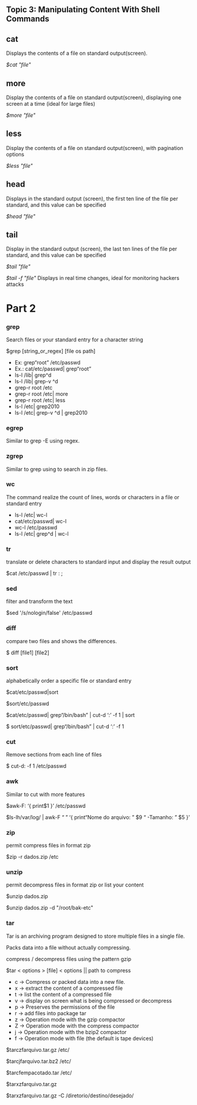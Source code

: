 ## Topic 3: Manipulating Content With Shell Commands

## cat
Displays the contents of a file on standard output(screen).

*$cat "file"*

## more 

Display the contents of a file on standard output(screen), displaying one screen at a time (ideal for large files)

*$more "file"*


## less

Display the contents of a file on standard output(screen), with pagination options

*$less "file"*

## head
Displays in the standard output (screen), the first ten line of the file per standard, and this value can be specified

*$head "file"*

## tail
Display in the standard output (screen), the last ten lines of the file per standard, and this value can be specified

*$tail "file"*

*$tail -f "file"* Displays in real time changes, ideal for monitoring hackers attacks 

# Part 2

### grep 

Search files or your standard entry for a character string

$grep <options> [string_or_regex] [file os path]

 * Ex: grep“root”  /etc/passwd
 * Ex.: cat/etc/passwd|  grep“root”
 * ls-l  /lib|  grep^d
 * ls-l  /lib|  grep-v  ^d
 * grep-r  root  /etc
 * grep-r  root  /etc|  more
 * grep-r  root  /etc|  less
 * ls-l  /etc|  grep2010
 * ls-l  /etc|  grep-v  ^d  |  grep2010

### egrep

Similar to grep -E using regex. 

### zgrep

Similar to grep using to search in zip files.

### wc
	
The command realize the count of lines, words or characters in a file or standard entry

* ls-l  /etc|  wc-l
* cat/etc/passwd|  wc-l
* wc-l  /etc/passwd
* ls-l  /etc|  grep^d  |  wc-l

### tr

translate or delete characters to standard input and display the result output 

$cat /etc/passwd | tr : ; 


### sed

filter and transform the text

$sed '/s/nologin/false' /etc/passwd

### diff

compare two files and shows the differences.

$ diff [file1] [file2]

### sort

alphabetically order a specific file or standard entry

$cat/etc/passwd|sort

$sort/etc/passwd

$cat/etc/passwd|  grep“/bin/bash”  |  cut-d  ‘:’  -f  1  |  sort  

 $  sort/etc/passwd|  grep“/bin/bash”  |  cut-d  ‘:’  -f  1  

### cut
Remove sections from each line of files

$ cut-d:  -f  1  /etc/passwd

### awk 

Similar to cut with more features

$awk-F:  ‘{ print$1 }’  /etc/passwd

$ls-lh/var/log/  |  awk-F “ ”  ‘{ print“Nome do arquivo: ” $9 “ -Tamanho: ” $5 }’

### zip
permit compress files in format zip

$zip -r dados.zip /etc

### unzip

permit decompress files in format zip or list your content 

$unzip dados.zip

$unzip dados.zip -d "/root/bak-etc"

### tar
 
Tar is an archiving program designed to store multiple files in a single file.

Packs data into a file without actually compressing.

compress / decompress files using the pattern gzip

$tar < options > [file] < options || path to compress 

* c -> Compress or packed data into a new file.
* x -> extract the content of a compressed file
* t -> list the content of a compressed file
* v -> display on screen what is being compressed or decompress
* p -> Preserves the permissions of the file
* r -> add files into package tar
* z -> Operation mode with the gzip compactor
* Z -> Operation mode with the compress compactor
* j -> Operation mode with the bzip2 compactor
* f -> Operation mode with file (the default is tape devices)

$tarczfarquivo.tar.gz  /etc/

$tarcjfarquivo.tar.bz2  /etc/

$tarcfempacotado.tar  /etc/

$tarxzfarquivo.tar.gz

$tarxzfarquivo.tar.gz  -C  /diretorio/destino/desejado/
